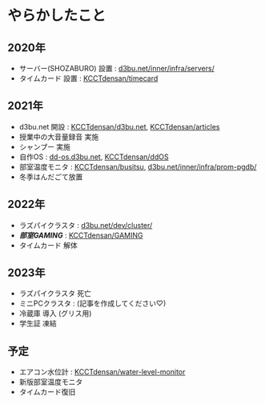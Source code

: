 # やらかしたこと

## 2020年

- サーバー(SHOZABURO) 設置 : [d3bu.net/inner/infra/servers/](https://d3bu.net/inner/infra/servers/)
- タイムカード 設置 : [KCCTdensan/timecard](https://github.com/KCCTdensan/timecard)

## 2021年

- d3bu.net 開設 : [KCCTdensan/d3bu.net](https://github.com/KCCTdensan/d3bu.net), [KCCTdensan/articles](https://github.com/KCCTdensan/articles)
- 授業中の大音量録音 実施
- シャンプー 実施
- 自作OS : [dd-os.d3bu.net](https://dd-os.d3bu.net), [KCCTdensan/ddOS](https://github.com/KCCTdensan/ddOS)
- 部室温度モニタ : [KCCTdensan/busitsu](https://github.com/KCCTdensan/busitsu), [d3bu.net/inner/infra/prom-pgdb/](https://d3bu.net/inner/infra/prom-pgdb/)
- 冬季はんだごて放置

## 2022年

- ラズパイクラスタ : [d3bu.net/dev/cluster/](https://d3bu.net/dev/cluster/)
- ***部室GAMING*** : [KCCTdensan/GAMING](https://github.com/KCCTdensan/GAMING)
- タイムカード 解体

## 2023年

- ラズパイクラスタ 死亡
- ミニPCクラスタ : (記事を作成してください♡)
- 冷蔵庫 導入 (グリス用)
- 学生証 凍結

## 予定

- エアコン水位計 : [KCCTdensan/water-level-monitor](https://github.com/KCCTdensan/water-level-monitor)
- 新版部室温度モニタ
- タイムカード復旧
